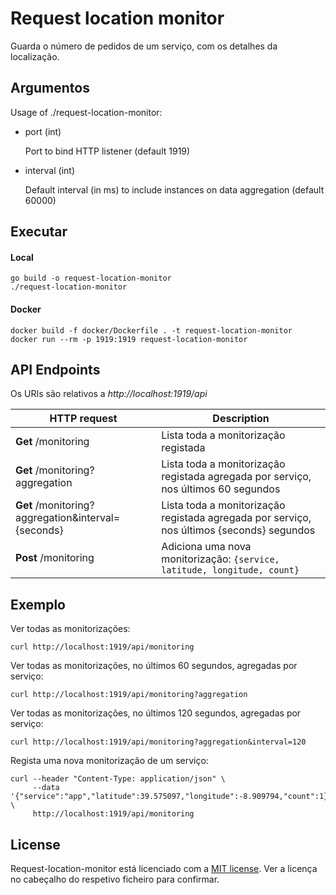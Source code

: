 # Request location monitor

Guarda o número de pedidos de um serviço, com os detalhes da localização.

## Argumentos

Usage of ./request-location-monitor:

  - port (int)
  
    Port to bind HTTP listener (default 1919)

  - interval (int)
  
    Default interval (in ms) to include instances on data aggregation (default 60000)

## Executar

#### Local
```shell script
go build -o request-location-monitor
./request-location-monitor
```

#### Docker

```shell script
docker build -f docker/Dockerfile . -t request-location-monitor
docker run --rm -p 1919:1919 request-location-monitor
```

## API Endpoints

Os URIs são relativos a *http://localhost:1919/api*

HTTP request | Description
------------ | -------------
**Get** /monitoring | Lista toda a monitorização registada
**Get** /monitoring?aggregation | Lista toda a monitorização registada agregada por serviço, nos últimos 60 segundos
**Get** /monitoring?aggregation&interval={seconds} | Lista toda a monitorização registada agregada por serviço, nos últimos {seconds} segundos
**Post** /monitoring | Adiciona uma nova monitorização: `{service, latitude, longitude, count}`

## Exemplo

Ver todas as monitorizações:
```shell script
curl http://localhost:1919/api/monitoring
```

Ver todas as monitorizações, no últimos 60 segundos, agregadas por serviço:
```shell script
curl http://localhost:1919/api/monitoring?aggregation
```

Ver todas as monitorizações, no últimos 120 segundos, agregadas por serviço:
```shell script
curl http://localhost:1919/api/monitoring?aggregation&interval=120
```

Regista uma nova monitorização de um serviço:
```shell script
curl --header "Content-Type: application/json" \
     --data '{"service":"app","latitude":39.575097,"longitude":-8.909794,"count":1}' \
     http://localhost:1919/api/monitoring
```

## License

Request-location-monitor está licenciado com a [MIT license](../LICENSE). Ver a licença no cabeçalho do respetivo ficheiro para confirmar.